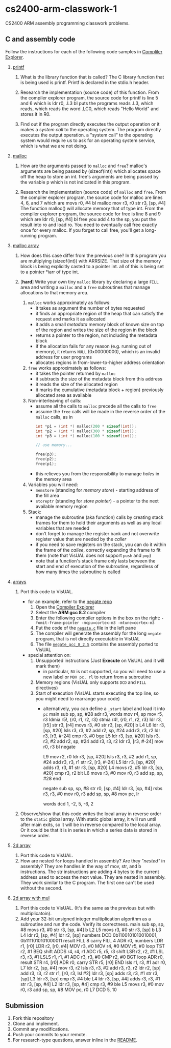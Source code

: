 # cs2400-arm-classwork-1

CS2400 ARM assembly programming classwork problems.

## C and assembly code

Follow the instructions for each of the following code samples in [Compliler Explorer](https://godbolt.org).

1. [printf](https://godbolt.org/z/y2YKew)
   1. What is the library function that is called?
        The C library function that is being used is printf. Printf is declared in the stdio.h header.

   2. Research the implementation (source code) of this function.
        From the compiler explorer program, the source code for printf is line 5 and 6 which is
            ldr     r0, .L3
            bl      puts
        the programs reads .L3, which reads, which reads the word .LC0, which reads "Hello World" and stores it in R0.

   3. Find out if the program directly executes the output operation or it makes a *system call* to the operating system.
        The program directly executes the output operation. a "system call" to the operating system would require us to ask
        for an operating system service, which is what we are not doing.
   
2. [malloc](https://godbolt.org/z/kAZX7x)
   1. How are the arguments passed to `malloc` and `free`?
        malloc's arguments are being passed by (sizeof(int)) which allocates space off the heap to store an int.
        free's arguments are being passed by the variable p which is not indicated in this program.

   2. Research the implementation (source code) of `malloc` and `free`.
        From the compiler explorer program, the source code for malloc are lines 4, 6, and 7 which are
            movs    r0, #4
            bl      malloc
            mov     r3, r0
            str     r3, [sp, #4]
        The function malloc() will allocate memory that of type int.
        From the compiler explorer program, the source code for free is line 8 and 9 which are
            ldr     r0, [sp, #4]
            bl      free
        you add 4 to the sp, you put the result into ro and load ro. You need to eventually call free exactly once for
        every malloc. If you forget to call free, you'll get a long-running program.

3. [malloc array](https://godbolt.org/z/bBl0zx)
   1. How does this case differ from the previous one?
        In this program you are multiplying (sizeof(int)) with ARRSIZE. That size of the memory block is being explicitly
        casted to a pointer int. all of this is being set to a pointer *iarr of type int.

   2. [**hard**] Write your own tiny `malloc` library by declaring a large `FILL` area and writing a `malloc` and a `free` subroutines that manage allocations to that memory area. 
      1. `malloc` works approximately as follows:
         - it takes as argument the number of bytes requested
         - it finds an appropriate region of the heap that can satisfy the request and marks it as allocated
         - it adds a small *metadata* memory block of known size on top of the region and writes the size of the region in the block
         - returns a pointer to the region, not including the metadata block
         - if the allocation fails for any reason (e.g. running out of memory), it returns `NULL` (0x00000000), which is an invalid address for user programs
         - allocates regions in from-lower-to-higher address orientation
      2. `free` works approximately as follows:
         - it takes the pointer returned by `malloc`
         - it subtracts the size of the metadata block from this address
         - it reads the size of the allocated region
         - it marks the cumulative (metadata block + region) previously allocated area as available
      3. Non-interleaving of calls:
         - assume all the calls to `malloc` precede all the calls to `free`
         - assume the `free` calls will be made in the reverse order of the `malloc` calls, as in 
           ```c
           int *p1 = (int *) malloc(200 * sizeof(int));
           int *p2 = (int *) malloc(300 * sizeof(int));
           int *p3 = (int *) malloc(100 * sizeof(int));
           
           // use memory...
           
           free(p3);
           free(p2);
           free(p1);
           ```
         - this relieves you from the responsibility to manage *holes* in the memory area
      4. Variables you will need:
         - `memstore` (standing for _memory store_) - starting address of the fill area
         - `storeptr` (standing for _store pointer_) - a pointer to the next available memory region
      5. Stack:
         - manage the subroutine (aka function) calls by creating stack frames for them to hold their arguments as well as any local variables that are needed
         - don't forget to manage the register bank and not overwrite register value that are needed by the *caller*
         - if you need to save registers on the stack, you can do it within the frame of the *callee*, correctly expanding the frame to fit them (note that VisUAL does not support `push` and `pop`)
         - note that a function's stack frame only lasts between the start and end of execution of the subroutine, regardless of how many times the subroutine is called
   
4. [arrays](https://godbolt.org/z/lcH006)
   1. Port this code to VisUAL.
      - for an example, refer to the [negate repo](https://github.com/ivogeorg/cs2400-arm-asm-negate-exercise.git)
        1. Open the [Compiler Explorer](https://godbolt.org/)
        2. Select the **ARM gcc 8.2** compiler
        3. Enter the following compiler options in the box on the right: `-fomit-frame-pointer -mcpu=cortex-m3 -mtune=cortex-m3`
        4. Put the code of the [`negate.c`](https://github.com/ivogeorg/cs2400-arm-asm-negate-exercise/blob/master/negate.c) file in the left pane
        5. The compiler will generate the assembly for the long `negate` program, that is not directly executable in VisUAL
        6. The file [`negate_gcc_8_2.S`](https://github.com/ivogeorg/cs2400-arm-asm-negate-exercise/blob/master/negate_gcc_8_2.S) contains the assembly ported to VisUAL
      - special attention on:
        1. Unsupported instructions (Just **Execute** on VisUAL and it will mark them)
           - in particular, `BX` is not supported, so you will need to use a new label or `MOV pc, rl` to return from a subroutine
        2. Memory regions (VisUAL only supports `DCD` and `FILL` directives)
        3. Start of execution (VisUAL starts executing the top line, so you might need to rearrange your code)
           - alternatively, you can define a `_start` label and load it into `pc`
                main
                		sub		sp, sp, #28
                		adr		r3, words
                		mov		r4, sp
                		mov		r5, r3
                		ldmia	r5!, {r0, r1, r2, r3}
                		stmia	r4!, {r0, r1, r2, r3}
                		ldr		r3, [r5]
                		str		r3, [r4]
                		movs	r3, #0
                		str		r3, [sp, #20]
                		b		L4
                L6
                		ldr		r3, [sp, #20]
                		lsls	r3, r3, #2
                		add		r2, sp, #24
                		add		r3, r3, r2
                		ldr		r3, [r3, #-24]
                		cmp		r3, #0
                		bge		L5
                		ldr		r3, [sp, #20]
                		lsls	r3, r3, #2
                		add		r2, sp, #24
                		add		r3, r3, r2
                		ldr		r3, [r3, #-24]
                		mov		r0, r3
                		bl		negate

                L9		mov		r2, r0
                		ldr		r3, [sp, #20]
                		lsls	r3, r3, #2
                		add		r1, sp, #24
                		add		r3, r3, r1
                		str		r2, [r3, #-24]
                L5
                		ldr		r3, [sp, #20]
                		adds	r3, r3, #1
                		str		r3, [sp, #20]
                L4
                		movs	r2, #5
                		ldr		r3, [sp, #20]
                		cmp		r3, r2
                		blt		L6
                		movs	r3, #0
                		mov		r0, r3
                		add		sp, sp, #28
                		end

                negate
                		sub		sp, sp, #8
                		str		r0, [sp, #4]
                		ldr		r3, [sp, #4]
                		rsbs	r3, r3, #0
                		mov		r0, r3
                		add		sp, sp, #8
                		mov		pc, lr

                words	dcd		1, -2, 5, -6, 2

   2. Observe/show that this code writes the local array in reverse order to the `static` global array.
        With static global array, it will run until after main exits, so it will be in reverse compared to the local array.
        Or it could be that it is in series in which a series data is stored in reverse order.
   
5. [2d array](https://godbolt.org/z/Kr-Sn8)
   1. Port this code to VisUAL.
   2. How are nested `for` loops handled in assembly? Are they *"nested"* in assembly?
        They are handles in the way of mov, str, and b instructions. The str instructions are adding 4 bytes to the current address used to access the next value.
        They are nested in assembly. They work similar to the C program. The first one can't be used without the second.
   
6. [2d array with mul](https://godbolt.org/z/cHwSTR)
   1. Port this code to VisUAL. (It's the same as the previous but with multiplicatoin).
   2. Add your 32-bit unsigned integer multiplication algorithm as a subroutine and run the code. Verify its correctness.
        main
        		sub		sp, sp, #8
        		movs	r3, #0
        		str		r3, [sp, #4]
        		b		L2
        L5
        		movs	r3, #0
        		str		r3, [sp]
        		b		L3
        L4
        		ldr		r3, [sp, #4]
        		ldr		r2, [sp]
        numbers	DCD		0b1100101010010001, 0b1111010101000011
        result	FILL	8
        carry	FILL	4
        		ADR		r0, numbers
        		LDR		r1, [r0]
        		LDR		r2, [r0, #4]
        		MOV		r3, #0
        		MOV		r4, #0
        		MOV		r5, #0
        loop	TST		r2, #1
        		BEQ		shift
        		ADDS	r4, r4, r1
        		ADC		r5, r5, r3
        shift	LSR		r2, r2, #1
        		LSL		r3, r3, #1
        		LSLS	r1, r1, #1
        		ADC		r3, r3, #0
        		CMP		r2, #0
        		BGT		loop
        		ADR		r0, result
        		STR		r4, [r0]
        		ADR		r0, carry
        		STR		r5, [r0]
        		END
        		lsls	r1, r3, #1
        		adr		r0, L7
        		ldr		r2, [sp, #4]
        		mov		r3, r2
        		lsls	r3, r3, #2
        		add		r3, r3, r2
        		ldr		r2, [sp]
        		add		r3, r3, r2
        		str		r1, [r0, r3, lsl #2]
        		ldr		r3, [sp]
        		adds	r3, r3, #1
        		str		r3, [sp]
        L3
        		ldr		r3, [sp]
        		cmp		r3, #4
        		ble		L4
        		ldr		r3, [sp, #4]
        		adds	r3, r3, #1
        		str		r3, [sp, #4]
        L2
        		ldr		r3, [sp, #4]
        		cmp		r3, #9
        		ble		L5
        		movs	r3, #0
        		mov		r0, r3
        		add		sp, sp, #8
        		MOV		pc, r0
        L7		DCD		5, 10

## Submission
1. Fork this repository
2. Clone and implement.
3. Commit any modifications.
4. Push your commits to your remote.
5. For research-type questions, answer inline in the [README](README.md).

